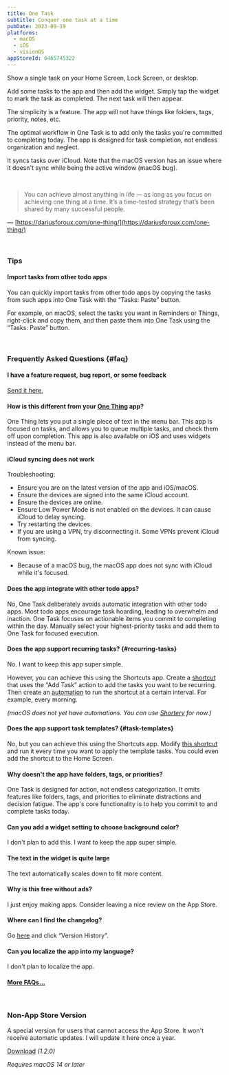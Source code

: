 ```yaml
---
title: One Task
subtitle: Conquer one task at a time
pubDate: 2023-09-19
platforms:
  - macOS
  - iOS
  - visionOS
appStoreId: 6465745322
---
```


Show a single task on your Home Screen, Lock Screen, or desktop.

Add some tasks to the app and then add the widget. Simply tap the widget to mark the task as completed. The next task will then appear.

The simplicity is a feature. The app will not have things like folders, tags, priority, notes, etc.

The optimal workflow in One Task is to add only the tasks you're committed to completing today. The app is designed for task completion, not endless organization and neglect.

It syncs tasks over iCloud. Note that the macOS version has an issue where it doesn't sync while being the active window (macOS bug).

<br>

> You can achieve almost anything in life — as long as you focus on achieving one thing at a time. It’s a time-tested strategy that’s been shared by many successful people.

— [https://dariusforoux.com/one-thing/](https://dariusforoux.com/one-thing/)

<br>

### Tips

#### Import tasks from other todo apps

You can quickly import tasks from other todo apps by copying the tasks from such apps into One Task with the “Tasks: Paste” button.

For example, on macOS, select the tasks you want in Reminders or Things, right-click and copy them, and then paste them into One Task using the “Tasks: Paste” button.

<br>

### Frequently Asked Questions {#faq}

#### I have a feature request, bug report, or some feedback

[Send it here.](https://sindresorhus.com/feedback?product=One%20Task&referrer=Website-FAQ)

#### How is this different from your [One Thing](/one-thing) app?

One Thing lets you put a single piece of text in the menu bar. This app is focused on tasks, and allows you to queue multiple tasks, and check them off upon completion. This app is also available on iOS and uses widgets instead of the menu bar.

#### iCloud syncing does not work

Troubleshooting:
- Ensure you are on the latest version of the app and iOS/macOS.
- Ensure the devices are signed into the same iCloud account.
- Ensure the devices are online.
- Ensure Low Power Mode is not enabled on the devices. It can cause iCloud to delay syncing.
- Try restarting the devices.
- If you are using a VPN, try disconnecting it. Some VPNs prevent iCloud from syncing.

Known issue:
- Because of a macOS bug, the macOS app does not sync with iCloud while it's focused.

#### Does the app integrate with other todo apps?

No, One Task deliberately avoids automatic integration with other todo apps. Most todo apps encourage task hoarding, leading to overwhelm and inaction. One Task focuses on actionable items you commit to completing within the day. Manually select your highest-priority tasks and add them to One Task for focused execution.

#### Does the app support recurring tasks? {#recurring-tasks}

No. I want to keep this app super simple.

However, you can achieve this using the Shortcuts app. Create a [shortcut](https://support.apple.com/en-gb/guide/shortcuts/welcome/ios) that uses the “Add Task” action to add the tasks you want to be recurring. Then create an [automation](https://support.apple.com/en-gb/guide/shortcuts/apdfbdbd7123/7.0/ios/17.0) to run the shortcut at a certain interval. For example, every morning.

*(macOS does not yet have automations. You can use [Shortery](https://apps.apple.com/app/id1594183810) for now.)*

#### Does the app support task templates? {#task-templates}

No, but you can achieve this using the Shortcuts app. Modify [this shortcut](https://www.icloud.com/shortcuts/51edae78b820457a89d12715a053fac6) and run it every time you want to apply the template tasks. You could even add the shortcut to the Home Screen.

#### Why doesn't the app have folders, tags, or priorities?

One Task is designed for action, not endless categorization. It omits features like folders, tags, and priorities to eliminate distractions and decision fatigue. The app's core functionality is to help you commit to and complete tasks today.

#### Can you add a widget setting to choose background color?

I don't plan to add this. I want to keep the app super simple.

#### The text in the widget is quite large

The text automatically scales down to fit more content.

#### Why is this free without ads?

I just enjoy making apps. Consider leaving a nice review on the App Store.

#### Where can I find the changelog?

Go [here](https://apps.apple.com/app/id6465745322) and click “Version History”.

#### Can you localize the app into my language?

I don't plan to localize the app.

#### [More FAQs…](/apps/faq)

<br>

### Non-App Store Version

A special version for users that cannot access the App Store. It won't receive automatic updates. I will update it here once a year.

[Download](https://www.dropbox.com/scl/fi/hf7zbgjv0755vfo1lqi5j/One-Task-1.0.0-1696158358-1701610759.zip?rlkey=lyihesd9omsdguagajgi3hbye&raw=1) *(1.2.0)*

*Requires macOS 14 or later*
